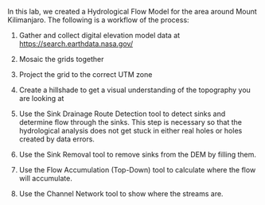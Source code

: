 In this lab, we created a Hydrological Flow Model for the area around Mount Kilimanjaro. The following is a workflow of the process:

1. Gather and collect digital elevation model data at https://search.earthdata.nasa.gov/

2. Mosaic the grids together

3. Project the grid to the correct UTM zone

4. Create a hillshade to get a visual understanding of the topography you are looking at

5. Use the Sink Drainage Route Detection tool to detect sinks and determine flow through the sinks. This step is necessary so that the hydrological analysis does not get stuck in either real holes or holes created by data errors.

6. Use the Sink Removal tool to remove sinks from the DEM by filling them.

7. Use the Flow Accumulation (Top-Down) tool to calculate where the flow will accumulate.

8. Use the Channel Network tool to show where the streams are.
